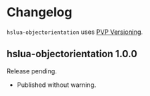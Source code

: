 # Changelog

`hslua-objectorientation` uses [PVP Versioning][1].

## hslua-objectorientation 1.0.0

Release pending.

- Published without warning.

[1]: https://pvp.haskell.org
